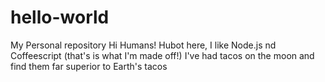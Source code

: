 # hello-world
My Personal repository
Hi Humans!
Hubot here, I like Node.js nd Coffeescript (that's is what I'm made off!)
I've had tacos on the moon and find them far superior to Earth's tacos
